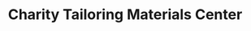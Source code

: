 ---
title: "Charity Tailoring Materials Center"
url: /monrovia/charity-tailoring-materials-center/
shop: Schneiderei
---